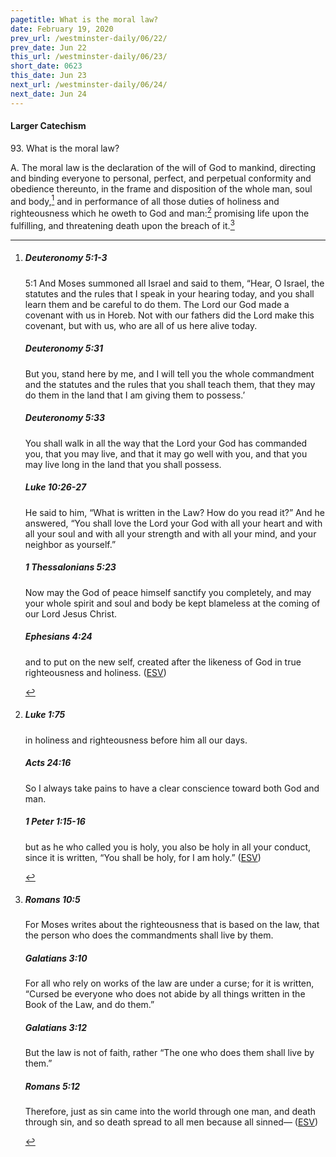 ```yaml
---
pagetitle: What is the moral law?
date: February 19, 2020
prev_url: /westminster-daily/06/22/
prev_date: Jun 22
this_url: /westminster-daily/06/23/
short_date: 0623
this_date: Jun 23
next_url: /westminster-daily/06/24/
next_date: Jun 24
---
```


#### Larger Catechism

93\. What is the moral law?

A. The moral law is the declaration of the will of God to mankind, directing and binding everyone to personal, perfect, and perpetual conformity and obedience thereunto, in the frame and disposition of the whole man, soul and body,[^fnref:wlc1] and in performance of all those duties of holiness and righteousness which he oweth to God and man:[^fnref:wlc2] promising life upon the fulfilling, and threatening death upon the breach of it.[^fnref:wlc3]


[^fnref:wlc1]: <div class="esv"><h5>Deuteronomy 5:1-3</h5> <div class="esv-text"> <p id="p05005001.04-1"><span class="chapter-num" id="v05005001-1">5:1&nbsp;</span>And Moses summoned all Israel and said to them, &#8220;Hear, O Israel, the statutes and the rules that I speak in your hearing today, and you shall learn them and be careful to do them. The <span class="small-caps">Lord</span> our God made a covenant with us in Horeb. Not with our fathers did the <span class="small-caps">Lord</span> make this covenant, but with us, who are all of us here alive today.</p> </div><h5>Deuteronomy 5:31</h5> <div class="esv-text"><p id="p05005031.01-2">But you, stand here by me, and I will tell you the whole commandment and the statutes and the rules that you shall teach them, that they may do them in the land that I am giving them to possess.&#8217;</p> </div><h5>Deuteronomy 5:33</h5> <div class="esv-text"><p id="p05005033.01-3">You shall walk in all the way that the <span class="small-caps">Lord</span> your God has commanded you, that you may live, and that it may go well with you, and that you may live long in the land that you shall possess.</p> </div><h5>Luke 10:26-27</h5> <div class="esv-text"><p id="p42010026.01-4">He said to him, <span class="woc">&#8220;What is written in the Law? How do you read it?&#8221;</span> And he answered, &#8220;You shall love the Lord your God with all your heart and with all your soul and with all your strength and with all your mind, and your neighbor as yourself.&#8221;</p> </div><h5>1 Thessalonians 5:23</h5> <div class="esv-text"><p id="p52005023.01-5">Now may the God of peace himself sanctify you completely, and may your whole spirit and soul and body be kept blameless at the coming of our Lord Jesus Christ.</p> </div><h5>Ephesians 4:24</h5> <div class="esv-text"><p id="p49004024.01-6">and to put on the new self, created after the likeness of God in true righteousness and holiness.  (<a href="http://www.esv.org" class="copyright">ESV</a>)</p> </div> </div>

[^fnref:wlc2]: <div class="esv"><h5>Luke 1:75</h5> <div class="esv-text"><div class="block-indent"> <p class="line-group" id="p42001075.01-1"><span class="indent"></span>in holiness and righteousness before him all our days.</p> </div> </div><h5>Acts 24:16</h5> <div class="esv-text"><p id="p44024016.01-2">So I always take pains to have a clear conscience toward both God and man.</p> </div><h5>1 Peter 1:15-16</h5> <div class="esv-text"><p id="p60001015.01-3">but as he who called you is holy, you also be holy in all your conduct, since it is written, &#8220;You shall be holy, for I am holy.&#8221;  (<a href="http://www.esv.org" class="copyright">ESV</a>)</p> </div> </div>

[^fnref:wlc3]: <div class="esv"><h5>Romans 10:5</h5> <div class="esv-text"> <p id="p45010005.07-1">For Moses writes about the righteousness that is based on the law, that the person who does the commandments shall live by them.</p> </div><h5>Galatians 3:10</h5> <div class="esv-text"> <p id="p48003010.07-2">For all who rely on works of the law are under a curse; for it is written, &#8220;Cursed be everyone who does not abide by all things written in the Book of the Law, and do them.&#8221;</p> </div><h5>Galatians 3:12</h5> <div class="esv-text"><p id="p48003012.01-3">But the law is not of faith, rather &#8220;The one who does them shall live by them.&#8221;</p> </div><h5>Romans 5:12</h5> <div class="esv-text"> <p id="p45005012.07-4">Therefore, just as sin came into the world through one man, and death through sin, and so death spread to all men because all sinned&#8212;  (<a href="http://www.esv.org" class="copyright">ESV</a>)</p> </div> </div>

